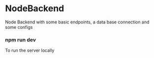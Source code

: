 # NodeBackend
Node Backend with some basic endpoints, a data base connection and some configs


### npm run dev
To run the server locally
